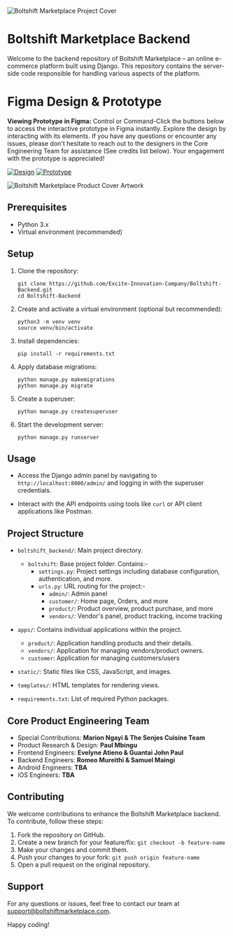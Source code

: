 ![Boltshift Marketplace Project Cover](https://res.cloudinary.com/excit3/image/upload/v1693856524/Boltshift%20Branding/Github_Back-end_Codebase_File_Cover_yhmn6l.png)

# Boltshift Marketplace Backend

Welcome to the backend repository of Boltshift Marketplace – an online e-commerce platform built using Django. This repository contains the server-side code responsible for handling various aspects of the platform.

# Figma Design & Prototype

**Viewing Prototype in Figma:**
Control or Command-Click the buttons below to access the interactive prototype in Figma instantly. Explore the design by interacting with its elements. If you have any questions or encounter any issues, please don't hesitate to reach out to the designers in the Core Engineering Team for assistance (See credits list below). Your engagement with the prototype is appreciated!

[![Design](https://img.shields.io/badge/Design-Ctrl%20or%20Cmd%20Click-c644a3?style=flat)](https://www.figma.com/file/0NuM2ZQjyX4Nvatd58oMMM/Boltshift?type=design&node-id=1411%3A11643&mode=dev) [![Prototype](https://img.shields.io/badge/Prototype-Ctrl%20or%20Cmd%20Click-ff692e?style=flat)](https://www.figma.com/proto/0NuM2ZQjyX4Nvatd58oMMM/Boltshift?node-id=1663-14632&scaling=scale-down-width&page-id=1411%3A11643&starting-point-node-id=1663%3A14632&t=gYFeccmlX2jdKlsn-8&hide-ui=1)

![Boltshift Marketplace Product Cover Artwork](https://res.cloudinary.com/excit3/image/upload/v1693707598/Boltshift%20Branding/Boltshift_Marketplace_Product_Cover_Artwork_byddlj.png)

## Prerequisites

- Python 3.x
- Virtual environment (recommended)

## Setup

1. Clone the repository:
   ```
   git clone https://github.com/Excite-Innovation-Company/Boltshift-Backend.git
   cd Boltshift-Backend
   ```

2. Create and activate a virtual environment (optional but recommended):
   ```
   python3 -m venv venv
   source venv/bin/activate
   ```

3. Install dependencies:
   ```
   pip install -r requirements.txt
   ```

4. Apply database migrations:
   ```
   python manage.py makemigrations
   python manage.py migrate
   ```

5. Create a superuser:
   ```
   python manage.py createsuperuser
   ```

6. Start the development server:
   ```
   python manage.py runserver
   ```

## Usage

- Access the Django admin panel by navigating to `http://localhost:8000/admin/` and logging in with the superuser credentials.

- Interact with the API endpoints using tools like `curl` or API client applications like Postman.

## Project Structure

- `boltshift_backend/`: Main project directory.

   - `boltshift`: Base project folder. Contains:-
      - `settings.py`: Project settings including database configuration, authentication, and more.
      - `urls.py`: URL routing for the project:-
         - `admin/`: Admin panel
         - `customer/`: Home page, Orders, and more
         - `product/`: Product overview, product purchase, and more
         - `vendors/`: Vendor's panel, product tracking, income tracking

- `apps/`: Contains individual applications within the project.
  - `product/`: Application handling products and their details.
  - `vendors/`: Application for managing vendors/product owners.
  - `customer`: Application for managing customers/users

- `static/`: Static files like CSS, JavaScript, and images.
- `templates/`: HTML templates for rendering views.
- `requirements.txt`: List of required Python packages.

## Core Product Engineering Team

- Special Contributions: **Marion Ngayi & The Senjes Cuisine Team**
- Product Research & Design: **Paul Mbingu**
- Frontend Engineers: **Evelyne Atieno & Guantai John Paul**
- Backend Engineers: **Romeo Mureithi & Samuel Maingi**
- Android Engineers: **TBA**
- iOS Engineers: **TBA**
  
## Contributing

We welcome contributions to enhance the Boltshift Marketplace backend. To contribute, follow these steps:

1. Fork the repository on GitHub.
2. Create a new branch for your feature/fix: `git checkout -b feature-name`
3. Make your changes and commit them.
4. Push your changes to your fork: `git push origin feature-name`
5. Open a pull request on the original repository.

## Support

For any questions or issues, feel free to contact our team at support@boltshiftmarketplace.com.

Happy coding!
